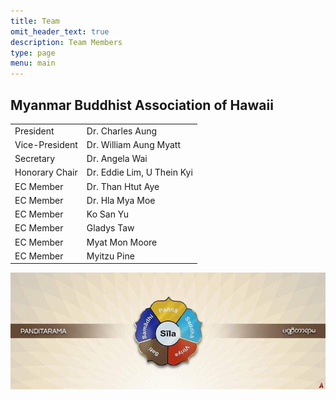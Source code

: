 ```yaml
---
title: Team
omit_header_text: true
description: Team Members
type: page
menu: main
---
```


## Myanmar Buddhist Association of Hawaii

| | |
|---|---|
| President | Dr. Charles Aung |
| Vice-President | Dr. William Aung Myatt |
| Secretary | Dr. Angela Wai |
| Honorary Chair | Dr. Eddie Lim, U Thein Kyi |
| EC Member | Dr. Than Htut Aye |
 | EC Member | Dr. Hla Mya Moe |
| EC Member | Ko San Yu |
| EC Member | Gladys Taw |
| EC Member | Myat Mon Moore |
| EC Member | Myitzu Pine |

![](/panditarama-logo.jpg)